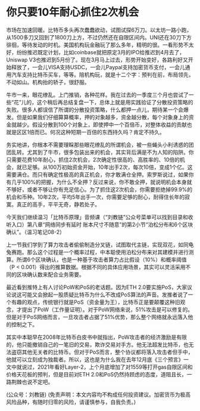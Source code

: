 # 你只要10年耐心抓住2次机会

市场在加速回暖。比特币多头再次蠢蠢欲动，试图试探6万刀。以太坊一路小跑，从1500多刀又回到了1800刀上方，不过仍然还在自限区间内。UNI还在30刀下方徘徊，等待发动的时机。美国机构玩金融玩了那么多年，精明的很。一看形势不太好，纷纷推迟既定计划，比如coinbase就把原定3月的IPO给推迟到4月去了，Uniswap V3也推迟到5月份了。现在3月马上过去，形势开始变好，各路利好又开始释放了，一会儿VISA支持USDC，一会儿Paypal支持加密货币支付，一会儿通用汽车支持比特币买车，等等。陪机构玩，就是十二个字：预判在前，布局领先，不动如山。机构抬的轿子，很舒服。

牛市一来，眼花缭乱。上门推销，各种花样。我在过去的一季度三个月也尝试了一些“花”儿的，这个稍后再总结复盘一下，总体上就是用实践验证了分散投资策略的失败。很多人都误信了所谓的分散投资策略，什么都押一点儿，期待某一个会爆发。但是如果我们仔细算算概率，押的对象越多，资金越分散，每个对象身上的资金就越少。假设分散到100个对象上，即使押中一个百倍币，对整体收益的贡献也就是区区1倍而已。何况这种短期一百倍的东西持久吗？肯定不持久。

务实地讲，你根本不需要理睬那些眼花缭乱的所谓机会，被一些蝇头小利诱惑的团团乱转。尤其到了牛市，很多包装出来的机会，其实背后满是不为人知的陷阱。你只需要花费10年耐心，抓住2次机会，2次确定性很高的、高胜率的、10倍的机会，就已足够。从100万初始资金开始，10年出手2次，每次10倍，变成1个亿。这需要满仓。而只有确定性极高的真正机会，你才敢满仓全押。索罗斯说过，如果你有几乎100%的把握，为什么不全押？反过来说，你不敢全押，就说明机会本身就不够好，或者不够让你有充足信心。为了抓住这2次机会，你需要拒绝掉99.9%的机会和币种。10年2次，平均5年出手一次，你需要足够的耐心，耐得住长年的寂寞。真正的高手，平平无奇，静若处子。

今天我们继续温习「比特币原理」音频课（“刘教链”公众号菜单可以找到目录和收听入口）第八章“网络同步有延时 账本尺寸不随意”的第2小节“泊松分布和6个区块确认”。（温习笔记08-2）

上一节我们学到了算力攻击者偷偷制造分叉链，试图取代主链，实现双花，如同龟兔赛跑。那么这个过程是一个概率过程，中本聪使用泊松分布来对其建模并进行测算。所谓6个区块确认，也是一种基于攻击者算力占比假设（10%）和概率阈值（P &lt; 0.001）得出的推算数据。根据不同的具体应用场景，其实可以灵活采用不同的区块确认数来配合业务需要。

最近看到推特上有人讨论PoW和PoS的老话题。因为ETH 2.0要实施PoS，大家议论说这可能又会掀起一股质疑比特币为什么不改成PoS算法的声音。发推者说了一个有趣的观点，传统银行就是PoS（资金量为王），比特币正是要颠覆这种旧观念，才提出了PoW（工作量证明）。对于PoW网络来说，51%攻击是可以修复的。但是对于PoS网络而言，一旦攻击者占据了51%优势，那么整个网络就永远落入他的控制之下。

其实中本聪早在2008年比特币白皮书中就指出，PoW攻击者的经济激励是有限的，他只能撤销自己的一笔旧的交易，欺诈交易对手方。他无法超发比特币，也无法盗窃其他无关者的比特币。但对于PoS而言，整个协议都将落入攻击者但手中，他就可以立刻成为独裁者。所以，这也是为什么我在去年12月底《三个预言》一文中就说过，2021年看好Layer-2，上个月底增加了对1559等打开gas自限区间和价格天花板的预判，但是目前对ETH 2.0和PoS仍然持顾虑的态度，道阻且长，一路荆棘也说不定吧。

\(公众号：刘教链\)  \(免责声明：本文内容均不构成任何投资建议。加密货币为极高风险品种，有随时归零的风险，请谨慎参与，自我负责。\)

